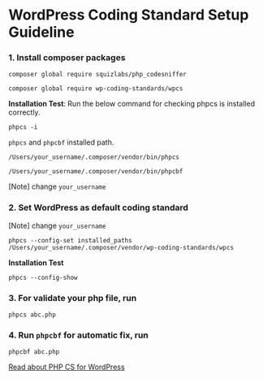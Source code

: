 # WordPress Coding Standard Setup Guideline

### 1. Install composer packages
```    
composer global require squizlabs/php_codesniffer
```
```
composer global require wp-coding-standards/wpcs
```
    
**Installation Test**: Run the below command for checking phpcs is installed correctly.

``` 
phpcs -i
```

`phpcs` and `phpcbf` installed path.  
```
/Users/your_username/.composer/vendor/bin/phpcs
```
```
/Users/your_username/.composer/vendor/bin/phpcbf  
```
[Note] change  `your_username`  
### 2. Set WordPress as default coding standard
[Note] change `your_username`
    
```
phpcs --config-set installed_paths /Users/your_username/.composer/vendor/wp-coding-standards/wpcs
```

**Installation Test**  
    
```
phpcs --config-show
```

### 3. For validate your php file, run
    
```
phpcs abc.php
```

### 4. Run `phpcbf` for automatic fix, run

```
phpcbf abc.php
```

[Read about PHP CS for WordPress](https://developer.wordpress.org/coding-standards/wordpress-coding-standards/php/)
